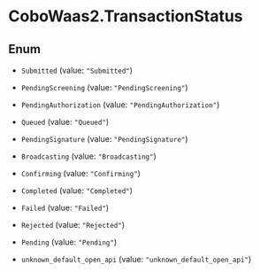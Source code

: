 # CoboWaas2.TransactionStatus

## Enum


* `Submitted` (value: `"Submitted"`)

* `PendingScreening` (value: `"PendingScreening"`)

* `PendingAuthorization` (value: `"PendingAuthorization"`)

* `Queued` (value: `"Queued"`)

* `PendingSignature` (value: `"PendingSignature"`)

* `Broadcasting` (value: `"Broadcasting"`)

* `Confirming` (value: `"Confirming"`)

* `Completed` (value: `"Completed"`)

* `Failed` (value: `"Failed"`)

* `Rejected` (value: `"Rejected"`)

* `Pending` (value: `"Pending"`)

* `unknown_default_open_api` (value: `"unknown_default_open_api"`)


